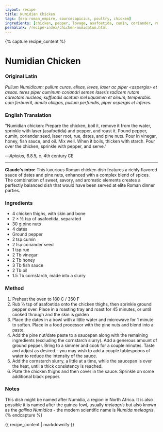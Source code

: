 ```yaml
---
layout: recipe
title: Numidian Chicken
tags: [era:roman_empire, source:apicius, poultry, chicken]
ingredients: [chicken, pepper, lovage, asafoetida, cumin, coriander, rue, dates, pine nuts, honey, vinegar, fish sauce, oil, cornstarch]
permalink: /recipe-index/chicken-numidatum.html
---
```


{% capture recipe_content %}
# Numidian Chicken

### Original Latin
*Pullum Numidicum: pullum curas, elixas, levas, laser ac piper \<aspergis\> et assas. teres piper cuminum coriandri semen laseris radicem rutam careotam nucleos; suffundis acetum mel liquamen et oleum; temperabis. cum ferbuerit, amulo obligas, pullum perfundis, piper aspergis et inferes.*

### English Translation
"Numidian chicken: Prepare the chicken, boil it, remove it from the water, sprinkle with laser (asafoetida) and pepper, and roast it. Pound pepper, cumin, coriander seed, laser root, rue, dates, and pine nuts. Pour in vinegar, honey, fish sauce, and oil. Mix well. When it boils, thicken with starch. Pour over the chicken, sprinkle with pepper, and serve."

—*Apicius*, 6.8.5, c. 4th century CE

___

**Claude's intro:** This luxurious Roman chicken dish features a richly flavored sauce of dates and pine nuts, enhanced with a complex blend of spices. The combination of sweet, savory, and aromatic elements creates a perfectly balanced dish that would have been served at elite Roman dinner parties.

### Ingredients
- 4 chicken thighs, with skin and bone
- 2 × ½ tsp of asafoetida, separated
- 30 g pine nuts
- 4 dates
- Ground pepper
- 2 tsp cumin
- 2 tsp coriander seed
- 1 tsp rue
- 2 Tb vinegar
- 2 Tb honey
- 3 Tb fish sauce
- 2 Tb oil
- 1.5 Tb cornstarch, made into a slurry

### Method
1. Preheat the oven to 180 C / 350 F
2. Rub ½ tsp of asafoetida onto the chicken thighs, then sprinkle ground pepper over. Place in a roasting tray and roast for 45 minutes, or until cooked through and the skin is golden
3. Place the dates in a bowl with a little water and microwave for 1 minute to soften. Place in a food processor with the pine nuts and blend into a paste.
4. Add the pine nut/date paste to a saucepan along with the remaining ingredients (excluding the cornstarch slurry). Add a generous amount of ground pepper. Bring to a simmer and cook for a couple minutes. Taste and adjust as desired - you may wish to add a couple tablespoons of water to reduce the intensity of the sauce.
5. Add the cornstarch slurry, a little at a time, while the saucepan is over the heat, until a thick consistency is reached.
6. Plate the chicken thighs and then cover in the sauce. Sprinkle on some additional black pepper.

### Notes
This dish might be named after Numidia, a region in North Africa. It is also possible it is named after the guinea fowl, usually *meleagris* but also known as the *gallina Numidica* - the modern scientific name is *Numida meleagris*.
{% endcapture %}

{{ recipe_content | markdownify }}